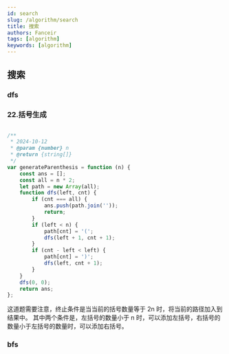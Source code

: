 ```yaml
---
id: search
slug: /algorithm/search
title: 搜索
authors: Fanceir
tags: [algorithm]
keywords: [algorithm]
---
```


## 搜索

### dfs

### 22.括号生成

```JavaScript

/**
 * 2024-10-12
 * @param {number} n
 * @return {string[]}
 */
var generateParenthesis = function (n) {
    const ans = [];
    const all = n * 2;
    let path = new Array(all);
    function dfs(left, cnt) {
        if (cnt === all) {
            ans.push(path.join(''));
            return;
        }
        if (left < n) {
            path[cnt] = '(';
            dfs(left + 1, cnt + 1);
        }
        if (cnt - left < left) {
            path[cnt] = ')';
            dfs(left, cnt + 1);
        }
    }
    dfs(0, 0);
    return ans;
};
```

这道题需要注意，终止条件是当当前的括号数量等于 2n 时，将当前的路径加入到结果中。
其中两个条件是，左括号的数量小于 n 时，可以添加左括号，右括号的数量小于左括号的数量时，可以添加右括号。

### bfs

